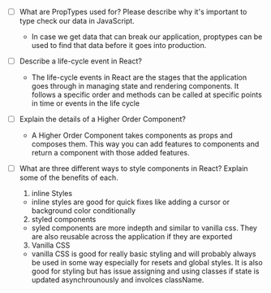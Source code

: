 - [ ] What are PropTypes used for? Please describe why it's important to type check our data in JavaScript.
    - In case we get data that can break our application, proptypes can be used to find that data before it goes into production.
- [ ] Describe a life-cycle event in React?
    - The life-cycle events in React are the stages that the application goes through in managing state and rendering components. It follows a specific order and methods can be called at specific points in time or events in the life cycle
- [ ] Explain the details of a Higher Order Component?
    - A Higher Order Component takes components as props and composes them. This way you can add features to components and return a component with those added features.
- [ ] What are three different ways to style components in React? Explain some of the benefits of each.

    1) inline Styles
    - inline styles are good for quick fixes like adding a cursor or background color conditionally
    2) styled components
    - syled components are more indepth and similar to vanilla css. They are also reusable across the application if they are exported
    3) Vanilla CSS 
    - vanilla CSS is good for really basic styling and will probably always be used in some way especially for resets and global styles. It is also good for styling but has issue assigning and using classes if state is updated asynchrounously and involces className.
